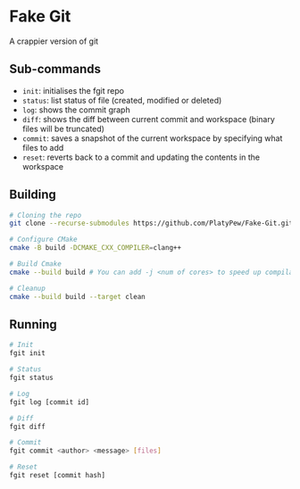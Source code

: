 # Fake Git

A crappier version of git

## Sub-commands

-   `init`: initialises the fgit repo
-   `status`: list status of file (created, modified or deleted)
-   `log`: shows the commit graph
-   `diff`: shows the diff between current commit and workspace (binary files will be truncated)
-   `commit`: saves a snapshot of the current workspace by specifying what files to add
-   `reset`: reverts back to a commit and updating the contents in the workspace

## Building

```sh
# Cloning the repo
git clone --recurse-submodules https://github.com/PlatyPew/Fake-Git.git

# Configure CMake
cmake -B build -DCMAKE_CXX_COMPILER=clang++

# Build Cmake
cmake --build build # You can add -j <num of cores> to speed up compilation

# Cleanup
cmake --build build --target clean
```

## Running

```sh
# Init
fgit init
```

```sh
# Status
fgit status
```

```sh
# Log
fgit log [commit id]
```

```sh
# Diff
fgit diff
```

```sh
# Commit
fgit commit <author> <message> [files]
```

```sh
# Reset
fgit reset [commit hash]
```
